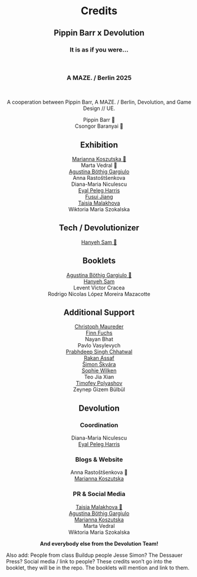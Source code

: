 <h1 align="center">Credits</h1>

<h2 align="center">Pippin Barr x Devolution</h2>
<h3 align="center">It is as if you were…</h3><br>
<h3 align="center">A MAZE. / Berlin 2025</h3><br>
<p align="center">A cooperation between Pippin Barr, A MAZE. / Berlin, Devolution, and Game Design // UE.</p>

<p align="center">Pippin Barr 🤡<br>
Csongor Baranyai 🌱</p>

<h2 align="center">Exhibition</h2>

<p align="center"><a href="https://linktr.ee/Marianna.Koszutska" target="_blank">Marianna Koszutska 👑</a><br>
Marta Vedral 👑<br>
<a href="https://www.linkedin.com/in/agustinaboethig?utm_source=share&utm_campaign=share_via&utm_content=profile&utm_medium=android_app" target="_blank">Agustina Böthig Gargiulo</a><br>Anna Rastoštšenkova<br>
Diana-Maria Niculescu<br>
<a href="https://www.linkedin.com/in/eyal-peleg-harris/?utm_source=share&utm_campaign=share_via&utm_content=profile&utm_medium=android_app" target="_blank">Eyal Peleg Harris</a><br>
<a href="https://www.fusui.space" target="_blank">Fusui Jiang</a><br>
<a href="https://linktr.ee/taisia.malakhova?utm_source=linktree_profile_share&ltsid=191a5b81-400c-4c1e-939e-ae9a64f853bb" target="_blank">Taisia Malakhova</a><br>
Wiktoria Maria Szokalska</p>

<h2 align="center">Tech / Devolutionizer</h2>

<p align="center"><a href="https://linktr.ee/HaniyehSam" target="_blank">Hanyeh Sam 👑</a><br></p>

<h2 align="center">Booklets</h2>

<p align="center"><a href="https://www.linkedin.com/in/agustinaboethig?utm_source=share&utm_campaign=share_via&utm_content=profile&utm_medium=android_app" target="_blank">Agustina Böthig Gargiulo 👑</a><br>
<a href="https://linktr.ee/HaniyehSam" target="_blank">Hanyeh Sam</a><br>
Levent Victor Cracea<br>
Rodrigo Nicolas López Moreira Mazacotte</p>

<h2 align="center">Additional Support</h2>

<p align="center"><a href="https://www.linkedin.com/in/christoph-maureder?utm_source=share&utm_campaign=share_via&utm_content=profile&utm_medium=android_app" target="_blank">Christoph Maureder</a><br>
<a href="https://www.linkedin.com/in/finn-fuchs-5a354a2bb/" target="_blank">Finn Fuchs</a><br>
Nayan Bhat<br>
Pavlo Vasylevych<br>
<a href="https://www.linkedin.com/in/prabhdeep-singh-chhatwal-?utm_source=share&utm_campaign=share_via&utm_content=profile&utm_medium=ios_app" target="_blank">Prabhdeep Singh Chhatwal</a><br>
<a href="https://chemistorium.framer.website" target="_blank">Rakan Assaf</a><br>
<a href="https://linktr.ee/simonskvara" target="_blank">Šimon Škvára</a><br>
<a href="https://www.linkedin.com/in/sophie-wilken-ba6b8429a/" target="_blank">Sophie Wilken</a><br>
Teo Jia Xian<br>
<a href="https://www.linkedin.com/in/tim-polyashov-292b3129a?utm_source=share&utm_campaign=share_via&utm_content=profile&utm_medium=ios_app" target="_blank">Timofey Polyashov</a><br>
Zeynep Gizem Bülbül</p>

<h2 align="center">Devolution</h2>

<h3 align="center">Coordination</h3>

<p align="center">Diana-Maria Niculescu<br>
<a href="https://www.linkedin.com/in/eyal-peleg-harris/?utm_source=share&utm_campaign=share_via&utm_content=profile&utm_medium=android_app" target="_blank">Eyal Peleg Harris</a><br></p>

<h3 align="center">Blogs & Website</h3>

<p align="center">Anna Rastoštšenkova 👑<br>
<a href="https://linktr.ee/Marianna.Koszutska" target="_blank">Marianna Koszutska</a></p>

<h3 align="center">PR & Social Media</h3>

<p align="center"><a href="https://linktr.ee/taisia.malakhova?utm_source=linktree_profile_share&ltsid=5b92c54c-c9e4-4512-aad3-ee259e13b027" target="_blank">Taisia Malakhova 👑</a><br>
<a href="https://www.linkedin.com/in/agustinaboethig?utm_source=share&utm_campaign=share_via&utm_content=profile&utm_medium=android_app" target="_blank">Agustina Böthig Gargiulo</a><br>
<a href="https://linktr.ee/Marianna.Koszutska" target="_blank">Marianna Koszutska</a><br>
Marta Vedral<br>
Wiktoria Maria Szokalska</p>

<p align="center"><strong>And everybody else from the Devolution Team!</strong></p>

Also add:
People from class
Buildup people
Jesse Simon?
The Dessauer Press?
Social media / link to people?
These credits won’t go into the booklet, they will be in the repo. The booklets will mention and link to them.
